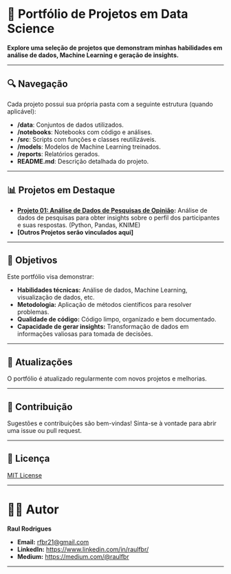 # 📁 Portfólio de Projetos em Data Science

**Explore uma seleção de projetos que demonstram minhas habilidades em análise de dados, Machine Learning e geração de insights.**

---

## 🔍 Navegação

Cada projeto possui sua própria pasta com a seguinte estrutura (quando aplicável):

* **/data**: Conjuntos de dados utilizados.
* **/notebooks**: Notebooks com código e análises.
* **/src**: Scripts com funções e classes reutilizáveis.
* **/models**: Modelos de Machine Learning treinados.
* **/reports**: Relatórios gerados.
* **README.md**: Descrição detalhada do projeto.

---

## 📊 Projetos em Destaque

* **[Projeto 01: Análise de Dados de Pesquisas de Opinião](https://github.com/raulfbr/portifolio/tree/main/001%20-%20Projeto):** Análise de dados de pesquisas para obter insights sobre o perfil dos participantes e suas respostas. (Python, Pandas, KNIME)
* **[Outros Projetos serão vinculados aqui]**

---

## 🎯 Objetivos

Este portfólio visa demonstrar:

* **Habilidades técnicas:** Análise de dados, Machine Learning, visualização de dados, etc.
* **Metodologia:** Aplicação de métodos científicos para resolver problemas.
* **Qualidade de código:** Código limpo, organizado e bem documentado.
* **Capacidade de gerar insights:** Transformação de dados em informações valiosas para tomada de decisões.

---

## 🔄 Atualizações

O portfólio é atualizado regularmente com novos projetos e melhorias.

---

## 🤝 Contribuição

Sugestões e contribuições são bem-vindas! Sinta-se à vontade para abrir uma issue ou pull request.

---

## 📝 Licença

[MIT License](LICENSE)

---

# 👨‍💻 Autor

**Raul Rodrigues**

* **Email:** rfbr21@gmail.com
* **LinkedIn:** https://www.linkedin.com/in/raulfbr/
* **Medium:** https://medium.com/@raulfbr

---
